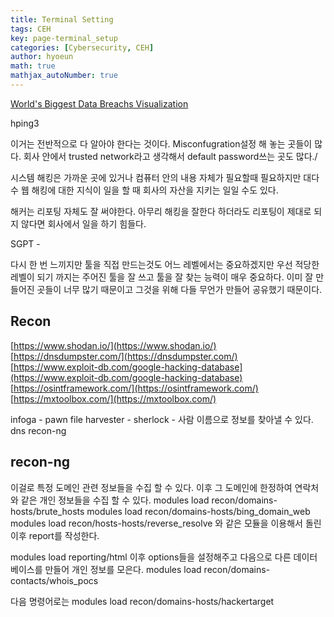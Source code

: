 ```yaml
---
title: Terminal Setting
tags: CEH
key: page-terminal_setup
categories: [Cybersecurity, CEH]
author: hyoeun
math: true
mathjax_autoNumber: true
---
```


[World's Biggest Data Breachs Visualization](https://informationisbeautiful.net/visualizations/worlds-biggest-data-breaches-hacks/)

hping3

이거는 전반적으로 다 알아야 한다는 것이다.
Misconfugration설정 해 놓는 곳들이 많다. 회사 안에서 trusted network라고 생각해서 default password쓰는 곳도 많다./

시스템 해킹은 가까운 곳에 있거나 컴퓨터 안의 내용 자체가 필요할때 필요하지만 대다수 웹 해킹에 대한 지식이 일을 할 때 회사의 자산을 지키는 일일 수도 있다.

해커는 리포팅 자체도 잘 써야한다. 아무리 해킹을 잘한다 하더라도 리포팅이 제대로 되지 않다면 회사에서 일을 하기 힘들다.

SGPT - 

다시 한 번 느끼지만 툴을 직접 만드는것도 어느 레벨에서는 중요하겠지만 우선 적당한 레벨이 되기 까지는 주어진 툴을 잘 쓰고 툴을 잘 찾는 능력이 매우 중요하다.
이미 잘 만들어진 곳들이 너무 많기 때문이고 그것을 위해 다들 무언가 만들어 공유했기 때문이다.

## Recon

[https://www.shodan.io/](https://www.shodan.io/)
[https://dnsdumpster.com/](https://dnsdumpster.com/)
[https://www.exploit-db.com/google-hacking-database](https://www.exploit-db.com/google-hacking-database)
[https://osintframework.com/](https://osintframework.com/)
[https://mxtoolbox.com/](https://mxtoolbox.com/)

infoga - pawn file
harvester - 
sherlock - 사람 이름으로 정보를 찾아낼 수 있다.
dns
recon-ng


## recon-ng
이걸로 특정 도메인 관련 정보들을 수집 할 수 있다.
이후 그 도메인에 한정하여 연락처와 같은 개인 정보들을 수집 할 수 있다.
modules load recon/domains-hosts/brute_hosts
modules load recon/domains-hosts/bing_domain_web
modules load recon/hosts-hosts/reverse_resolve
와 같은 모듈을 이용해서 돌린 이후 report를 작성한다.

modules load reporting/html
이후 options들을 설정해주고 다음으로 다른 데이터베이스를 만들어 개인 정보를 모은다.
modules load recon/domains-contacts/whois_pocs

다음 명령어로는 
modules load recon/domains-hosts/hackertarget




